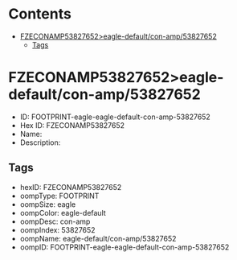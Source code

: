 



Contents
========

* [FZECONAMP53827652>eagle-default/con-amp/53827652](#fzeconamp53827652eagle-defaultcon-amp53827652)
	* [Tags](#tags)

# FZECONAMP53827652>eagle-default/con-amp/53827652

- ID: FOOTPRINT-eagle-eagle-default-con-amp-53827652
- Hex ID: FZECONAMP53827652
- Name: 
- Description: 

## Tags

- hexID: FZECONAMP53827652
- oompType: FOOTPRINT
- oompSize: eagle
- oompColor: eagle-default
- oompDesc: con-amp
- oompIndex: 53827652
- oompName: eagle-default/con-amp/53827652
- oompID: FOOTPRINT-eagle-eagle-default-con-amp-53827652
